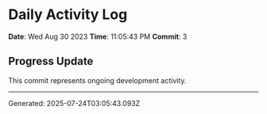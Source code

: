# Daily Activity Log

**Date**: Wed Aug 30 2023
**Time**: 11:05:43 PM
**Commit**: 3

## Progress Update

This commit represents ongoing development activity.

---
Generated: 2025-07-24T03:05:43.093Z
